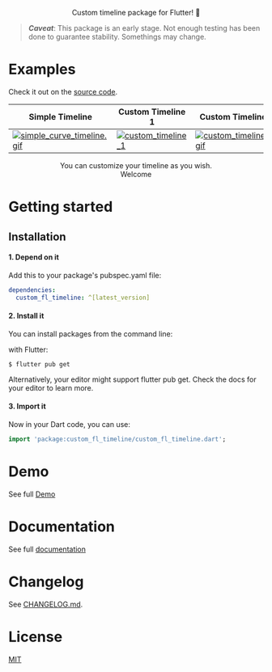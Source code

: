 <p align="center">Custom timeline package for Flutter! 🚀</p>

> ***Caveat***: This package is an early stage. Not enough testing has been done to guarantee stability. Somethings may change.

# Examples

Check it out on the [source code](https://github.com/Lap2000/custom_fl_timeline).

| Simple Timeline | Custom Timeline 1 | Custom Timeline 2 | Custom Timeline 3 |
| - | - | - | - |
| [![simple_curve_timeline.gif](https://raw.github.com/Lap2000/custom_fl_timeline/main/screenshots/simple_curve_timeline.gif)](https://github.com/Lap2000/custom_fl_timeline/blob/main/screenshots/simple_curve_timeline.gif) | [![custom_timeline_1](https://raw.github.com/Lap2000/custom_fl_timeline/main/screenshots/timeline_shader_circle_1.png)](https://github.com/Lap2000/custom_fl_timeline/blob/main/screenshots/timeline_shader_circle_1.png) | [![custom_timeline_2.gif](https://raw.github.com/Lap2000/custom_fl_timeline/main/screenshots/timeline_shader_circle_2.png)](https://github.com/Lap2000/custom_fl_timeline/blob/main/screenshots/timeline_shader_circle_2.png) | [![timeline_with_icon.gif](https://raw.github.com/Lap2000/custom_fl_timeline/main/screenshots/timeline_with_icon.png)](https://github.com/Lap2000/custom_fl_timeline/blob/main/screenshots/timeline_with_icon.png) |

<p align="center">You can customize your timeline as you wish.<br/> Welcome </p>

# Getting started

## Installation

#### 1. Depend on it

Add this to your package's pubspec.yaml file:
``` yaml
dependencies:
  custom_fl_timeline: ^[latest_version]
```

#### 2. Install it
You can install packages from the command line:

with Flutter:
``` console
$ flutter pub get
```

Alternatively, your editor might support flutter pub get. Check the docs for your editor to learn more.

#### 3. Import it
Now in your Dart code, you can use:
``` dart
import 'package:custom_fl_timeline/custom_fl_timeline.dart';
```

# Demo

See full [Demo](https://lap2000.github.io/custom_fl_timeline/)

# Documentation

See full [documentation](https://github.com/Lap2000/custom_fl_timeline)

# Changelog

See [CHANGELOG.md](https://github.com/Lap2000/custom_fl_timeline/blob/main/CHANGELOG.md).

# License

[MIT](https://github.com/Lap2000/custom_fl_timeline/blob/main/LICENSE)
